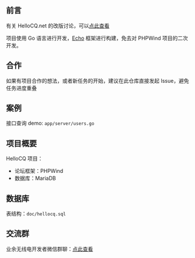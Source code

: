 ## 前言

有关 HelloCQ.net 的改版讨论，可以[点此查看](https://bbs.hamzone.cn/d/16)

项目使用 Go 语言进行开发，[Echo](https://echo.labstack.com/guide/) 框架进行构建，免去对 PHPWind 项目的二次开发。

## 合作
如果有项目合作的想法，或者新任务的开始，建议在此仓库直接发起 Issue，避免任务进度重叠  

## 案例

接口查询 demo: `app/server/users.go`  

## 项目概要
HelloCQ 项目：  

- 论坛框架：PHPWind
- 数据库：MariaDB

## 数据库

表结构：`doc/hellocq.sql`

## 交流群
业余无线电开发者微信群聊：[点此查看](https://bbs.hamzone.cn/d/109)